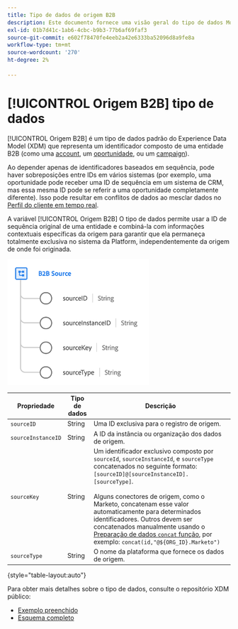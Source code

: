 ```yaml
---
title: Tipo de dados de origem B2B
description: Este documento fornece uma visão geral do tipo de dados Modelo de dados de experiência de origem (XDM) B2B.
exl-id: 01b7d41c-1ab6-4cbc-b9b3-77b6af69faf3
source-git-commit: e602f78470fe4eeb2a42e6333ba52096d8a9fe8a
workflow-type: tm+mt
source-wordcount: '270'
ht-degree: 2%

---
```


# [!UICONTROL Origem B2B] tipo de dados

[!UICONTROL Origem B2B] é um tipo de dados padrão do Experience Data Model (XDM) que representa um identificador composto de uma entidade B2B (como uma [account](../classes/b2b/business-account.md), um [oportunidade](../classes/b2b/business-opportunity.md), ou um [campaign](../classes/b2b/business-campaign.md)).

Ao depender apenas de identificadores baseados em sequência, pode haver sobreposições entre IDs em vários sistemas (por exemplo, uma oportunidade pode receber uma ID de sequência em um sistema de CRM, mas essa mesma ID pode se referir a uma oportunidade completamente diferente). Isso pode resultar em conflitos de dados ao mesclar dados no [Perfil do cliente em tempo real](../../profile/home.md).

A variável [!UICONTROL Origem B2B] O tipo de dados permite usar a ID de sequência original de uma entidade e combiná-la com informações contextuais específicas da origem para garantir que ela permaneça totalmente exclusiva no sistema da Platform, independentemente da origem de onde foi originada.

![Estrutura de origem B2B](../images/data-types/b2b-source.png)

| Propriedade | Tipo de dados | Descrição |
| --- | --- | --- |
| `sourceID` | String | Uma ID exclusiva para o registro de origem. |
| `sourceInstanceID` | String | A ID da instância ou organização dos dados de origem. |
| `sourceKey` | String | Um identificador exclusivo composto por `sourceId`, `sourceInstanceId`, e `sourceType` concatenados no seguinte formato: `[sourceID]@[sourceInstanceID].[sourceType]`.<br><br>Alguns conectores de origem, como o Marketo, concatenam esse valor automaticamente para determinados identificadores. Outros devem ser concatenados manualmente usando o [Preparação de dados `concat` função](../../data-prep/functions.md#string), por exemplo: `concat(id,"@${ORG_ID}.Marketo")` |
| `sourceType` | String | O nome da plataforma que fornece os dados de origem. |

{style="table-layout:auto"}

Para obter mais detalhes sobre o tipo de dados, consulte o repositório XDM público:

* [Exemplo preenchido](https://github.com/adobe/xdm/blob/master/components/datatypes/b2b/b2b-source.example.1.json)
* [Esquema completo](https://github.com/adobe/xdm/blob/master/components/datatypes/b2b/b2b-source.schema.json)
